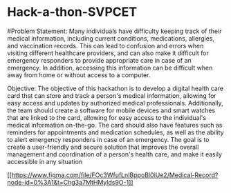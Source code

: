 # Hack-a-thon-SVPCET

#Problem Statement:
Many individuals have difficulty keeping track of their medical information, including current
conditions, medications, allergies, and vaccination records. This can lead to confusion and
errors when visiting different healthcare providers, and can also make it difficult for emergency
responders to provide appropriate care in case of an emergency. In addition, accessing this
information can be difficult when away from home or without access to a computer.

Objective:
The objective of this hackathon is to develop a digital health care card that can store and track a
person's medical information, allowing for easy access and updates by authorized medical
professionals. Additionally, the team should create a software for mobile devices and smart
watches that are linked to the card, allowing for easy access to the individual's medical
information on-the-go. The card should also have features such as reminders for appointments
and medication schedules, as well as the ability to alert emergency responders in case of an
emergency. The goal is to create a user-friendly and secure solution that improves the overall
management and coordination of a person's health care, and make it easily accessible in any
situation

[[https://www.figma.com/file/FOc3WfufLnIBppoBl0iUe2/Medical-Record?node-id=0%3A1&t=Chg3a7MtHMylds9O-1]]
